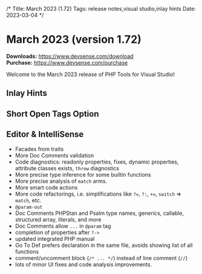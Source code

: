 /*
Title: March 2023 (1.72)
Tags: release notes,visual studio,inlay hints
Date: 2023-03-04
*/

# March 2023 (version 1.72)

**Downloads:** https://www.devsense.com/download<br/>
**Purchase:** https://www.devsense.com/purchase

Welcome to the March 2023 release of PHP Tools for Visual Studio!

## Inlay Hints

## Short Open Tags Option

## Editor &amp; IntelliSense

- Facades from traits
- More Doc Comments validation
- Code diagnostics: readonly properties, fixes, dynamic properties, attribute classes exists, `throw` diagnostics
- More precise type inference for some builtin functions
- More precise analysis of `match` arms.
- More smart code actions
- More code refactorings, i.e. simplifications like `?=`, `?:`, `+=`, `switch` => `match`, etc.
- `@param-out`
- Doc Comments PHPStan and Psalm type names, generics, callable, structured array, literals, and more
- Doc Comments allow `...` in `@param` tag
- completion of properties after `?->`
- updated integrated PHP manual
- Go To Def prefers declaration in the same file, avoids showing list of all functions
- comment/uncomment block (`/* ... */`) instead of line comment (`//`)
- lots of minor UI fixes and code analysis improvements.